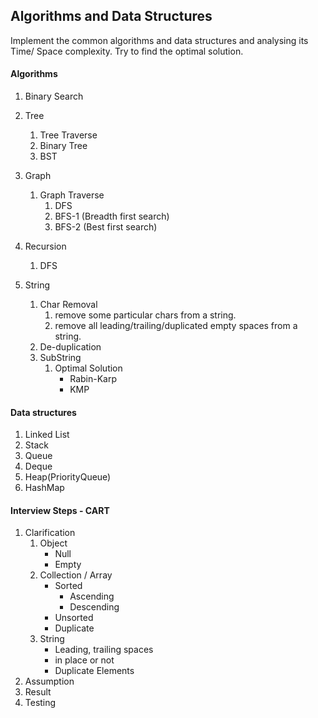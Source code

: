 ## Algorithms and Data Structures
Implement the common algorithms and data structures and analysing its Time/ Space complexity. Try to find the optimal solution.

#### Algorithms
1. Binary Search

1. Tree
    1. Tree Traverse
    1. Binary Tree
    1. BST
1. Graph    
    1. Graph Traverse
        1. DFS
        1. BFS-1 (Breadth first search)
        1. BFS-2 (Best first search)
1. Recursion
    1. DFS
1. String
    1. Char Removal
        1. remove some particular chars from a string.
        1. remove all​ leading/trailing/duplicated​ empty spaces from a string.
    1. De-duplication
    1. SubString
        1. Optimal Solution
            * Rabin-Karp
            * KMP
    



#### Data structures
1. Linked List
1. Stack
1. Queue
1. Deque
1. Heap(PriorityQueue)
1. HashMap

#### Interview Steps - CART
1. Clarification
    1. Object
        * Null
        * Empty
    1. Collection / Array
        * Sorted
            * Ascending
            * Descending
        * Unsorted
        * Duplicate
    1. String
        * Leading, trailing spaces
        * in place or not
        * Duplicate Elements
1. Assumption
1. Result
1. Testing

